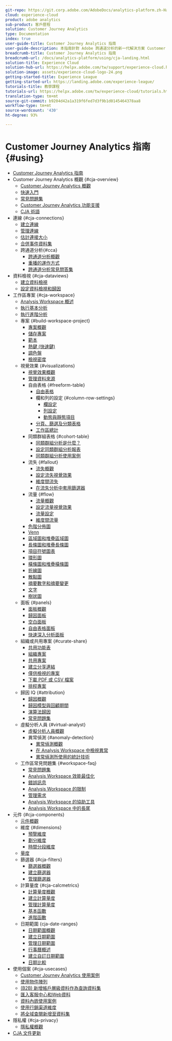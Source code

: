 ```yaml
---
git-repo: https://git.corp.adobe.com/AdobeDocs/analytics-platform.zh-Hant
cloud: experience-cloud
product: adobe analytics
sub-product: 客戶歷程
solution: Customer Journey Analytics
type: Documentation
index: true
user-guide-title: Customer Journey Analytics 指南
user-guide-description: 本指南針對 Adobe 跨通道分析的新一代解決方案 Customer Journey Analytics (以 Adobe Experience Platform 為基礎) 提供自助協助資訊。
breadcrumb-title: Customer Journey Analytics 指南
breadcrumb-url: /docs/analytics-platform/using/cja-landing.html
solution-title: Experience Cloud
solution-hub-url: https://helpx.adobe.com/tw/support/experience-cloud.html
solution-image: assets/experience-cloud-logo-24.png
getting-started-title: Experience League
getting-started-url: https://landing.adobe.com/experience-league/
tutorials-title: 教學課程
tutorials-url: https://helpx.adobe.com/tw/experience-cloud/tutorials.html
translation-type: tm+mt
source-git-commit: b9204d42a1a319f6fed7d3f9b1d0145464378aa8
workflow-type: tm+mt
source-wordcount: '430'
ht-degree: 93%

---
```



# Customer Journey Analytics 指南 {#using}

+ [Customer Journey Analytics 指南](getting-started/cja-landing.md)
+ Customer Journey Analytics 概觀 {#cja-overview}
   + [Customer Journey Analytics 概觀](getting-started/cja-overview.md)
   + [快速入門](getting-started/cja-getting-started.md)
   + [常見問題集](getting-started/cja-faq.md)
   + [Customer Journey Analytics 功能支援](getting-started/cja-aa.md)
   + [CJA 術語](getting-started/cja-glossary.md)
+ 連線 {#cja-connections}
   + [建立連線](connections/create-connection.md)
   + [管理連線](connections/manage-connection.md)
   + [估計連接大小](connections/estimate-connection-size.md)
   + [合併事件資料集](connections/combined-dataset.md)
   + 跨通道分析{#cca}
      + [跨通道分析概觀](connections/cca/overview.md)
      + [重播的運作方式](connections/cca/replay.md)
      + [跨通道分析常見問答集](connections/cca/faq.md)
+ 資料檢視 {#cja-dataviews}
   + [建立資料檢視](data-views/create-dataview.md)
   + [設定資料檢視和歸因](data-views/configure-dataviews.md)
+ 工作區專案 {#cja-workspace}
   + [Analysis Workspace 概述](analysis-workspace/home.md)
   + [執行基本分析](analysis-workspace/perform-basic-analysis.md)
   + [執行進階分析](analysis-workspace/perform-adv-analysis.md)
   + 專案 {#build-workspace-project}
      + [專案概觀](analysis-workspace/build-workspace-project/freeform-overview.md)
      + [儲存專案](analysis-workspace/build-workspace-project/save-projects.md)
      + [範本](analysis-workspace/build-workspace-project/starter-projects.md)
      + [熱鍵 (快速鍵)](analysis-workspace/build-workspace-project/fa-shortcut-keys.md)
      + [調色盤](analysis-workspace/build-workspace-project/color-palettes.md)
      + [檢視密度](analysis-workspace/build-workspace-project/view-density.md)
   + 視覺效果 {#visualizations}
      + [視覺效果概觀](analysis-workspace/visualizations/freeform-analysis-visualizations.md)
      + [管理資料來源](analysis-workspace/visualizations/t-sync-visualization.md)
      + 自由表格 {#freeform-table}
         + [自由表格](analysis-workspace/visualizations/freeform-table/freeform-table.md)
         + 欄和列的設定 {#column-row-settings}
            + [欄設定](analysis-workspace/visualizations/freeform-table/column-row-settings/column-settings.md)
            + [列設定](analysis-workspace/visualizations/freeform-table/column-row-settings/table-settings.md)
            + [動態與靜態項目](analysis-workspace/visualizations/freeform-table/column-row-settings/manual-vs-dynamic-rows.md)
         + [分頁、篩選及分類表格](analysis-workspace/visualizations/freeform-table/pagination-filtering-sorting.md)
         + [工作區總計](analysis-workspace/visualizations/freeform-table/workspace-totals.md)
      + 同類群組表格 {#cohort-table}
         + [同類群組分析是什麼？](analysis-workspace/visualizations/cohort-table/cohort-analysis.md)
         + [設定同類群組分析報表](analysis-workspace/visualizations/cohort-table/t-cohort.md)
         + [同類群組分析使用案例](analysis-workspace/visualizations/cohort-table/cohort-use-cases.md)
      + 流失 {#fallout}
         + [流失概觀](analysis-workspace/visualizations/fallout/fallout-flow.md)
         + [設定流失視覺效果](analysis-workspace/visualizations/fallout/configuring-fallout.md)
         + [維度間流失](analysis-workspace/visualizations/fallout/configuring-interdimensional-fallout.md)
         + [在流失分析中套用篩選器](analysis-workspace/visualizations/fallout/compare-segments-fallout.md)
      + 流量 {#flow}
         + [流量概觀](analysis-workspace/visualizations/c-flow/flow.md)
         + [設定流量視覺效果](analysis-workspace/visualizations/c-flow/creating-flow-report.md)
         + [流量設定](analysis-workspace/visualizations/c-flow/flow-settings.md)
         + [維度間流量](analysis-workspace/visualizations/c-flow/multi-dimensional-flow.md)
      + [色階分佈圖](analysis-workspace/visualizations/histogram.md)
      + [Venn](analysis-workspace/visualizations/venn.md)
      + [區域圖和堆疊區域圖](analysis-workspace/visualizations/area.md)
      + [長條圖和堆疊長條圖](analysis-workspace/visualizations/bar.md)
      + [項目符號圖表](analysis-workspace/visualizations/bullet-graph.md)
      + [環形圖](analysis-workspace/visualizations/donut.md)
      + [橫條圖和堆疊橫條圖](analysis-workspace/visualizations/horizontal-bar.md)
      + [折線圖](analysis-workspace/visualizations/line.md)
      + [散點圖](analysis-workspace/visualizations/scatterplot.md)
      + [摘要數字和摘要變更](analysis-workspace/visualizations/summary-number-change.md)
      + [文字](analysis-workspace/visualizations/text.md)
      + [樹狀圖](analysis-workspace/visualizations/treemap.md)
   + 面板 {#panels}
      + [面板概觀](analysis-workspace/c-panels/panels.md)
      + [歸因面板](analysis-workspace/c-panels/attribution.md)
      + [空白面板](analysis-workspace/c-panels/blank-panel.md)
      + [自由表格面板](analysis-workspace/c-panels/freeform-panel.md)
      + [快速深入分析面板](analysis-workspace/c-panels/quickinsight.md)
   + 組織或共用專案 {#curate-share}
      + [共用功能表](analysis-workspace/curate-share/send-schedule-files.md)
      + [組織專案](analysis-workspace/curate-share/curate.md)
      + [共用專案](analysis-workspace/curate-share/share-projects.md)
      + [建立分享連結](analysis-workspace/curate-share/shareable-links.md)
      + [僅供檢視的專案](analysis-workspace/curate-share/view-only-projects.md)
      + [下載 PDF 或 CSV 檔案](analysis-workspace/curate-share/download-send.md)
      + [排程專案](analysis-workspace/curate-share/t-schedule-report.md)
   + 歸因 IQ {#attribution}
      + [歸因概觀](analysis-workspace/attribution/overview.md)
      + [歸因模型與回顧期間](analysis-workspace/attribution/models.md)
      + [演算法歸因](analysis-workspace/attribution/algorithmic.md)
      + [常見問題集](analysis-workspace/attribution/faq.md)
   + 虛擬分析人員 {#virtual-analyst}
      + [虛擬分析人員概觀](analysis-workspace/virtual-analyst/overview.md)
      + 異常偵測 {#anomaly-detection}
         + [異常偵測概觀](analysis-workspace/virtual-analyst/c-anomaly-detection/anomaly-detection.md)
         + [在 Analysis Workspace 中檢視異常](analysis-workspace/virtual-analyst/c-anomaly-detection/view-anomalies.md)
         + [異常偵測所使用的統計技術](analysis-workspace/virtual-analyst/c-anomaly-detection/statistics-anomaly-detection.md)
   + 工作區常見問題集 {#workspace-faq}
      + [常見問題集](analysis-workspace/workspace-faq/faq.md)
      + [Analysis Workspace 效能最佳化](analysis-workspace/workspace-faq/optimizing-performance.md)
      + [錯誤訊息](analysis-workspace/workspace-faq/error-messages.md)
      + [Analysis Workspace 的限制](analysis-workspace/workspace-faq/aw-limitations.md)
      + [管理需求](analysis-workspace/workspace-faq/frequently-asked-questions-analysis-workspace.md)
      + [Analysis Workspace 的協助工具](analysis-workspace/workspace-faq/aw-accessibility.md)
      + [Analysis Workspace 中的長尾](analysis-workspace/workspace-faq/long-tail.md)
+ 元件 {#cja-components}
   + [元件概觀](components/overview.md)
   + 維度 {#dimensions}
      + [預覽維度](components/dimensions/view-dimensions.md)
      + [劃分維度](components/dimensions/t-breakdown-fa.md)
      + [時間分段維度](components/dimensions/time-parting-dimensions.md)
   + [量度](components/apply-create-metrics.md)
   + 篩選器 {#cja-filters}
      + [篩選器概觀](components/filters/filters-overview.md)
      + [建立篩選器](components/filters/create-filters.md)
      + [管理篩選器](components/filters/manage-filters.md)
   + 計算量度 {#cja-calcmetrics}
      + [計算量度概觀](components/calc-metrics/calc-metr-overview.md)
      + [建立計算量度](components/calc-metrics/create.md)
      + [管理計算量度](components/calc-metrics/manage.md)
      + [基本函數](components/calc-metrics/cm-functions.md)
      + [進階函數](components/calc-metrics/cm-adv-functions.md)
   + 日期範圍 {cja-date-ranges}
      + [日期範圍概觀](components/date-ranges/overview.md)
      + [建立日期範圍](components/date-ranges/create.md)
      + [管理日期範圍](components/date-ranges/manage.md)
      + [行事曆概述](components/date-ranges/calendar.md)
      + [建立自訂日期範圍](components/date-ranges/custom-date-ranges.md)
      + [日期比較](components/date-ranges/time-comparison.md)
+ 使用個案 {#cja-usecases}
   + [Customer Journey Analytics 使用案例](use-cases/cja-usecases.md)
   + [使用物件陣列](use-cases/object-arrays.md)
   + [(B2B) 新增帳戶層級資料作為查詢資料集](use-cases/b2b.md)
   + [匯入客服中心和Web資料](use-cases/call-center.md)
   + [資料內嵌使用案例](use-cases/data-ingestion.md)
   + [使用行銷渠道維度](use-cases/marketing-channels.md)
   + [將全域查閱新增至資料集](use-cases/global-lookups.md)
+ 隱私權 {#cja-privacy}
   + [隱私權概觀](privacy/privacy-overview.md)
+ [CJA 文件更新](doc-changes.md)
